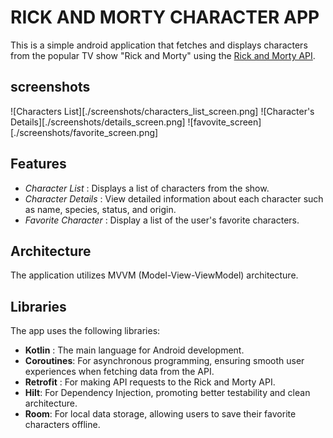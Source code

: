 # RICK AND MORTY CHARACTER APP

This is a simple android application that fetches and displays characters from the popular TV show "Rick and Morty" using the [Rick and Morty API](https://rickandmortyapi.com/).

## screenshots

![Characters List][./screenshots/characters_list_screen.png]
![Character's Details][./screenshots/details_screen.png]
![favovite_screen][./screenshots/favorite_screen.png]



## Features
- *Character List* : Displays a list of characters from the show.
- *Character Details* : View detailed information about each character such as name, species, status, and origin.
- *Favorite Character* : Display a list of the user's favorite characters.

## Architecture

The application utilizes MVVM (Model-View-ViewModel) architecture.


## Libraries

The app uses the following libraries:
- **Kotlin** : The main language for Android development.
- **Coroutines**: For asynchronous programming, ensuring smooth user experiences when fetching data from the API.
- **Retrofit** : For making API requests to the Rick and Morty API.
- **Hilt**: For Dependency Injection, promoting better testability and clean architecture.
- **Room**: For local data storage, allowing users to save their favorite characters offline.


